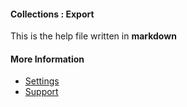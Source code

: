 #### Collections : Export

This is the help file written in **markdown**

#### More Information

- [Settings](/settings)
- [Support](/support)
